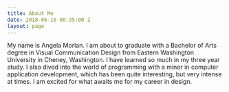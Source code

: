 ```yaml
---
title: About Me
date: 2018-06-16 00:35:00 Z
layout: page
---
```


My name is Angela Morlan. I am about to graduate with a Bachelor of Arts degree in Visual Communication Design from Eastern Washington University in Cheney, Washington. I have learned so much in my three year study. I also dived into the world of programming with a minor in computer application development, which has been quite interesting, but very intense at times. I am excited for what awaits me for my career in design.